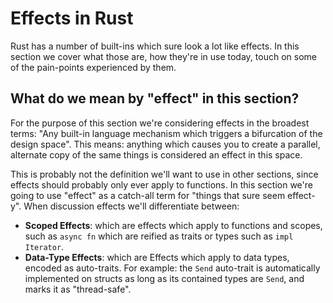 # Effects in Rust

Rust has a number of built-ins which sure look a lot like effects. In this
section we cover what those are, how they're in use today, touch on some of the
pain-points experienced by them.

## What do we mean by "effect" in this section?

For the purpose of this section we're considering effects in the broadest terms:
"Any built-in language mechanism which triggers a bifurcation of the design
space". This means: anything which causes you to create a parallel, alternate
copy of the same things is considered an effect in this space.

This is probably not the definition we'll want to use in other sections, since
effects should probably only ever apply to functions. In this section we're
going to use "effect" as a catch-all term for "things that sure seem effect-y".
When discussion effects we'll differentiate between:

- **Scoped Effects**: which are effects which apply to functions and scopes, such
   as `async fn` which are reified as traits or types such as `impl Iterator`.
- **Data-Type Effects**: which are Effects which apply to data types, encoded as
  auto-traits. For example: the `Send` auto-trait is automatically implemented on structs
  as long as its contained types are `Send`, and marks it as "thread-safe".

